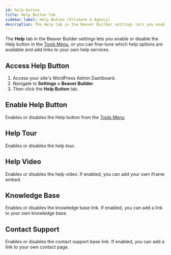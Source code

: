 ```yaml
---
id: help-button
title: Help Button Tab
sidebar_label: Help Button (Ultimate & Agency)
description: The Help tab in the Beaver Builder settings lets you enable or disable the Help button in the Tools Menu, or you can fine-tune which help options are available and add links to your own help services.
---
```


The **Help** tab in the Beaver Builder settings lets you enable or disable the Help button in the [Tools Menu](user-interface/tools-menu.md), or you can fine-tune which help options are available and add links to your own help services.

## Access Help Button

1. Access your site's WordPress Admin Dashboard.
2. Navigate to **Settings > Beaver Builder**.
3. Then click the **Help Button** tab.

## Enable Help Button

Enables or disables the Help button from the [Tools Menu](user-interface/tools-menu.md)

## Help Tour

Enables or disables the help tour.

## Help Video

Enables or disables the help video. If enabled, you can add your own iframe embed.

## Knowledge Base

Enables or disables the knowledge base link. If enabled, you can add a link to your own knowledge base.

## Contact Support

Enables or disables the contact support base link. If enabled, you can add a link to your own contact page.

